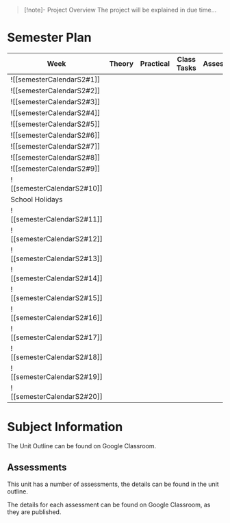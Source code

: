 > [!note]- Project Overview
> The project will be explained in due time...

# Semester Plan


| Week                       | Theory | Practical | Class Tasks | Assessment |
| -------------------------- | ------ | --------- | ----------- | ---------- |
| ![[semesterCalendarS2#1]]  |        |           |             |            |
| ![[semesterCalendarS2#2]]  |        |           |             |            |
| ![[semesterCalendarS2#3]]  |        |           |             |            |
| ![[semesterCalendarS2#4]]  |        |           |             |            |
| ![[semesterCalendarS2#5]]  |        |           |             |            |
| ![[semesterCalendarS2#6]]  |        |           |             |            |
| ![[semesterCalendarS2#7]]  |        |           |             |            |
| ![[semesterCalendarS2#8]]  |        |           |             |            |
| ![[semesterCalendarS2#9]]  |        |           |             |            |
| ![[semesterCalendarS2#10]] |        |           |             |            |
| School Holidays            |        |           |             |            |
| ![[semesterCalendarS2#11]] |        |           |             |            |
| ![[semesterCalendarS2#12]] |        |           |             |            |
| ![[semesterCalendarS2#13]] |        |           |             |            |
| ![[semesterCalendarS2#14]] |        |           |             |            |
| ![[semesterCalendarS2#15]] |        |           |             |            |
| ![[semesterCalendarS2#16]] |        |           |             |            |
| ![[semesterCalendarS2#17]] |        |           |             |            |
| ![[semesterCalendarS2#18]] |        |           |             |            |
| ![[semesterCalendarS2#19]] |        |           |             |            |
| ![[semesterCalendarS2#20]] |        |           |             |            |


# Subject Information

The Unit Outline can be found on Google Classroom.

## Assessments

This unit has a number of assessments, the details can be found in the unit outline.

The details for each assessment can be found on Google Classroom, as they are published.

